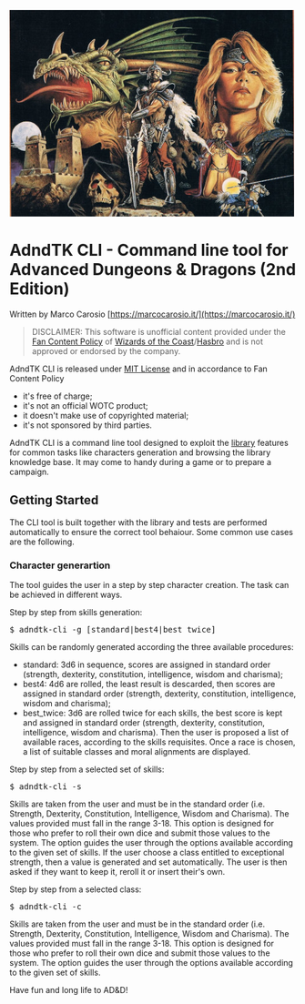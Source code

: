 ![AdndTK CLI](../images/charsheet.png)

AdndTK CLI - Command line tool for Advanced Dungeons & Dragons (2nd Edition)
=====================================================================

Written by Marco Carosio [https://marcocarosio.it/](https://marcocarosio.it/)

> DISCLAIMER: This software is unofficial content provided under the [Fan Content Policy](https://company.wizards.com/it/fancontentpolicy) of [Wizards of the Coast](https://company.wizards.com/)/[Hasbro](https://products.hasbro.com/it-it) and is not approved or endorsed by the company.

AdndTK CLI is released under [MIT License](LICENSE.md) and in accordance to Fan Content Policy
* it's free of charge;
* it's not an official WOTC product;
* it doesn't make use of copyrighted material;
* it's not sponsored by third parties.

AdndTK CLI is a command line tool designed to exploit the [library](../README.md) features for common tasks like characters generation and browsing the library knowledge base. It may come to handy during a game or to prepare a campaign.

## Getting Started
The CLI tool is built together with the library and tests are performed automatically to ensure the correct tool behaiour. Some common use cases are the following.

### Character generartion
The tool guides the user in a step by step character creation. The task can be achieved in different ways.

Step by step from skills generation:
<pre>
$ adndtk-cli -g [standard|best4|best_twice]
</pre>
Skills can be randomly generated according the three available procedures:
* standard: 3d6 in sequence, scores are assigned in standard order (strength, dexterity, constitution, intelligence, wisdom and charisma);
* best4: 4d6 are rolled, the least result is descarded, then scores are assigned in standard order (strength, dexterity, constitution, intelligence, wisdom and charisma);
* best_twice: 3d6 are rolled twice for each skills, the best score is kept and assigned in standard order (strength, dexterity, constitution, intelligence, wisdom and charisma).
Then the user is proposed a list of available races, according to the skills requisites. Once a race is chosen, a list of suitable classes and moral alignments are displayed.

Step by step from a selected set of skills:
<pre>
$ adndtk-cli -s <skills-list>
</pre>
Skills are taken from the user and must be in the standard order (i.e. Strength, Dexterity, Constitution, Intelligence, Wisdom and Charisma). The values provided must fall in the range 3-18.
This option is designed for those who prefer to roll their own dice and submit those values to the system.
The option guides the user through the options available according to the given set of skills.
If the user choose a class entitled to exceptional strength, then a value is generated and set automatically.
The user is then asked if they want to keep it, reroll it or insert their's own.

Step by step from a selected class:
<pre>
$ adndtk-cli -c <class ID>
</pre>
Skills are taken from the user and must be in the standard order (i.e. Strength, Dexterity, Constitution, Intelligence, Wisdom and Charisma). The values provided must fall in the range 3-18.
This option is designed for those who prefer to roll their own dice and submit those values to the system.
The option guides the user through the options available according to the given set of skills.

Have fun and long life to AD&D!
